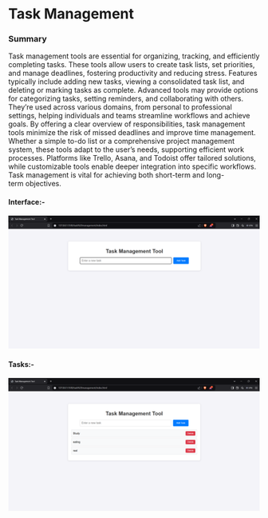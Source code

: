 <h1>
  Task Management
</h1>
<h3>
  Summary
</h3>
<p>
  Task management tools are essential for organizing, tracking, and efficiently completing tasks. These tools allow users to create task lists, set priorities, and manage deadlines, fostering productivity and reducing stress. Features typically include adding new tasks, viewing a consolidated task list, and deleting or marking tasks as complete. Advanced tools may provide options for categorizing tasks, setting reminders, and collaborating with others. They’re used across various domains, from personal to professional settings, helping individuals and teams streamline workflows and achieve goals. By offering a clear overview of responsibilities, task management tools minimize the risk of missed deadlines and improve time management. Whether a simple to-do list or a comprehensive project management system, these tools adapt to the user’s needs, supporting efficient work processes. Platforms like Trello, Asana, and Todoist offer tailored solutions, while customizable tools enable deeper integration into specific workflows. Task management is vital for achieving both short-term and long-term objectives.
</p>
<h4>
  Interface:-
</h4>
<img src = "interface.png">
<h4>
  Tasks:-
</h4>
<img src = "taskadd.png">
